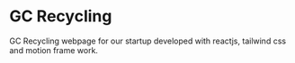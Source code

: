 # GC Recycling

GC Recycling webpage for our startup developed with reactjs, tailwind css and motion frame work.